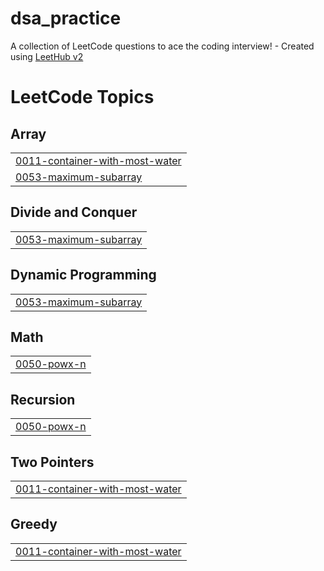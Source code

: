 # dsa_practice
A collection of LeetCode questions to ace the coding interview! - Created using [LeetHub v2](https://github.com/arunbhardwaj/LeetHub-2.0)

<!---LeetCode Topics Start-->
# LeetCode Topics
## Array
|  |
| ------- |
| [0011-container-with-most-water](https://github.com/preetipatidar30/dsa_practice/tree/master/0011-container-with-most-water) |
| [0053-maximum-subarray](https://github.com/preetipatidar30/dsa_practice/tree/master/0053-maximum-subarray) |
## Divide and Conquer
|  |
| ------- |
| [0053-maximum-subarray](https://github.com/preetipatidar30/dsa_practice/tree/master/0053-maximum-subarray) |
## Dynamic Programming
|  |
| ------- |
| [0053-maximum-subarray](https://github.com/preetipatidar30/dsa_practice/tree/master/0053-maximum-subarray) |
## Math
|  |
| ------- |
| [0050-powx-n](https://github.com/preetipatidar30/dsa_practice/tree/master/0050-powx-n) |
## Recursion
|  |
| ------- |
| [0050-powx-n](https://github.com/preetipatidar30/dsa_practice/tree/master/0050-powx-n) |
## Two Pointers
|  |
| ------- |
| [0011-container-with-most-water](https://github.com/preetipatidar30/dsa_practice/tree/master/0011-container-with-most-water) |
## Greedy
|  |
| ------- |
| [0011-container-with-most-water](https://github.com/preetipatidar30/dsa_practice/tree/master/0011-container-with-most-water) |
<!---LeetCode Topics End-->